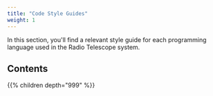 ```yaml
---
title: "Code Style Guides" 
weight: 1
---
```


In this section, you'll find a relevant style guide for each programming language used in the 
Radio Telescope system.

## Contents
{{% children depth="999" %}}